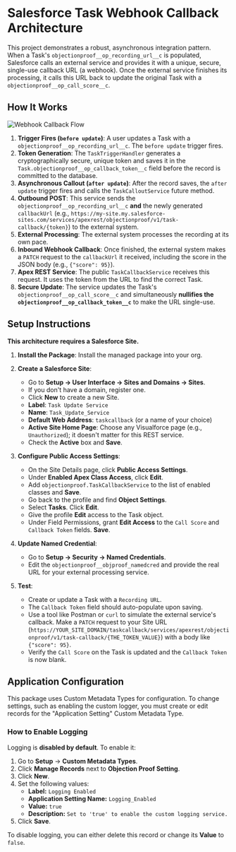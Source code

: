 # Salesforce Task Webhook Callback Architecture

This project demonstrates a robust, asynchronous integration pattern. When a Task's `objectionproof__op_recording_url__c` is populated, Salesforce calls an external service and provides it with a unique, secure, single-use callback URL (a webhook). Once the external service finishes its processing, it calls this URL back to update the original Task with a `objectionproof__op_call_score__c`.

## How It Works

![Webhook Callback Flow](https://i.imgur.com/8QG34X5.png)

1.  **Trigger Fires (`before update`)**: A user updates a Task with a `objectionproof__op_recording_url__c`. The `before update` trigger fires.
2.  **Token Generation**: The `TaskTriggerHandler` generates a cryptographically secure, unique token and saves it in the `Task.objectionproof__op_callback_token__c` field before the record is committed to the database.
3.  **Asynchronous Callout (`after update`)**: After the record saves, the `after update` trigger fires and calls the `TaskCalloutService` future method.
4.  **Outbound POST**: This service sends the `objectionproof__op_recording_url__c` **and** the newly generated `callbackUrl` (e.g., `https://my-site.my.salesforce-sites.com/services/apexrest/objectionproof/v1/task-callback/{token}`) to the external system.
5.  **External Processing**: The external system processes the recording at its own pace.
6.  **Inbound Webhook Callback**: Once finished, the external system makes a `PATCH` request to the `callbackUrl` it received, including the score in the JSON body (e.g., `{"score": 95}`).
7.  **Apex REST Service**: The public `TaskCallbackService` receives this request. It uses the token from the URL to find the correct Task.
8.  **Secure Update**: The service updates the Task's `objectionproof__op_call_score__c` and simultaneously **nullifies the `objectionproof__op_callback_token__c`** to make the URL single-use.

## Setup Instructions

**This architecture requires a Salesforce Site.**

1.  **Install the Package**: Install the managed package into your org.

2.  **Create a Salesforce Site**:
    * Go to **Setup -> User Interface -> Sites and Domains -> Sites**.
    * If you don't have a domain, register one.
    * Click **New** to create a new Site.
    * **Label**: `Task Update Service`
    * **Name**: `Task_Update_Service`
    * **Default Web Address**: `taskcallback` (or a name of your choice)
    * **Active Site Home Page**: Choose any Visualforce page (e.g., `Unauthorized`); it doesn't matter for this REST service.
    * Check the **Active** box and **Save**.

3.  **Configure Public Access Settings**:
    * On the Site Details page, click **Public Access Settings**.
    * Under **Enabled Apex Class Access**, click **Edit**.
    * Add `objectionproof.TaskCallbackService` to the list of enabled classes and **Save**.
    * Go back to the profile and find **Object Settings**.
    * Select **Tasks**. Click **Edit**.
    * Give the profile **Edit** access to the Task object.
    * Under Field Permissions, grant **Edit Access** to the `Call Score` and `Callback Token` fields. **Save**.

4.  **Update Named Credential**:
    * Go to **Setup -> Security -> Named Credentials**.
    * Edit the `objectionproof__objproof_namedcred` and provide the real URL for your external processing service.

5.  **Test**:
    * Create or update a Task with a `Recording URL`.
    * The `Callback Token` field should auto-populate upon saving.
    * Use a tool like Postman or `curl` to simulate the external service's callback. Make a `PATCH` request to your Site URL (`https://YOUR_SITE_DOMAIN/taskcallback/services/apexrest/objectionproof/v1/task-callback/{THE_TOKEN_VALUE}`) with a body like `{"score": 95}`.
    * Verify the `Call Score` on the Task is updated and the `Callback Token` is now blank.

## Application Configuration

This package uses Custom Metadata Types for configuration. To change settings, such as enabling the custom logger, you must create or edit records for the "Application Setting" Custom Metadata Type.

### How to Enable Logging

Logging is **disabled by default**. To enable it:

1.  Go to **Setup** -> **Custom Metadata Types**.
2.  Click **Manage Records** next to **Objection Proof Setting**.
3.  Click **New**.
4.  Set the following values:
    * **Label:** `Logging Enabled`
    * **Application Setting Name:** `Logging_Enabled`
    * **Value:** `true`
    * **Description:** `Set to 'true' to enable the custom logging service.`
5.  Click **Save**.

To disable logging, you can either delete this record or change its **Value** to `false`.
